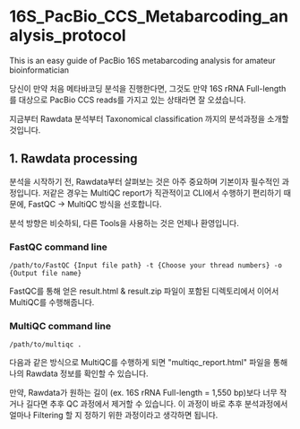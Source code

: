 # 16S_PacBio_CCS_Metabarcoding_analysis_protocol
This is an easy guide of PacBio 16S metabarcoding analysis for amateur bioinformatician

당신이 만약 처음 메타바코딩 분석을 진행한다면, 그것도 만약 16S rRNA Full-length를 대상으로 PacBio CCS reads를 가지고 있는 상태라면 잘 오셨습니다.

지금부터 Rawdata 분석부터 Taxonomical classification 까지의 분석과정을 소개할 것입니다.

## 1. Rawdata processing
분석을 시작하기 전, Rawdata부터 살펴보는 것은 아주 중요하며 기본이자 필수적인 과정입니다.
저같은 경우는 MultiQC report가 직관적이고 CLI에서 수행하기 편리하기 때문에, FastQC -> MultiQC 방식을 선호합니다.

분석 방향은 비슷하되, 다른 Tools을 사용하는 것은 언제나 환영입니다.

### FastQC command line
```Linux command
/path/to/FastQC {Input file path} -t {Choose your thread numbers} -o {Output file name}
```
FastQC를 통해 얻은 result.html & result.zip 파일이 포함된 디렉토리에서 이어서 MultiQC를 수행해줍니다.

### MultiQC command line
```Linux command
/path/to/multiqc .
```

다음과 같은 방식으로 MultiQC를 수행하게 되면 "multiqc_report.html" 파일을 통해 나의 Rawdata 정보를 확인할 수 있습니다.

만약, Rawdata가 원하는 길이 (ex. 16S rRNA Full-length = 1,550 bp)보다 너무 작거나 길다면 추후 QC 과정에서 제거할 수 있습니다.
이 과정이 바로 추후 분석과정에서 얼마나 Filtering 할 지 정하기 위한 과정이라고 생각하면 됩니다.
